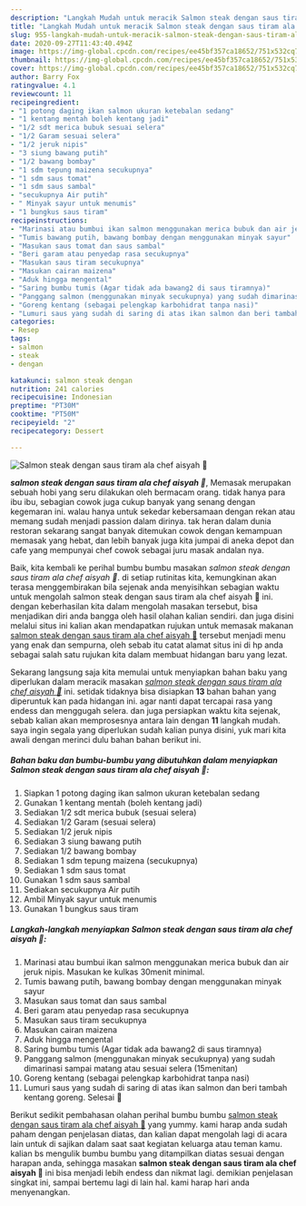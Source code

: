 ```yaml
---
description: "Langkah Mudah untuk meracik Salmon steak dengan saus tiram ala chef aisyah 🌸, Bikin Ngiler"
title: "Langkah Mudah untuk meracik Salmon steak dengan saus tiram ala chef aisyah 🌸, Bikin Ngiler"
slug: 955-langkah-mudah-untuk-meracik-salmon-steak-dengan-saus-tiram-ala-chef-aisyah-bikin-ngiler
date: 2020-09-27T11:43:40.494Z
image: https://img-global.cpcdn.com/recipes/ee45bf357ca18652/751x532cq70/salmon-steak-dengan-saus-tiram-ala-chef-aisyah-🌸-foto-resep-utama.jpg
thumbnail: https://img-global.cpcdn.com/recipes/ee45bf357ca18652/751x532cq70/salmon-steak-dengan-saus-tiram-ala-chef-aisyah-🌸-foto-resep-utama.jpg
cover: https://img-global.cpcdn.com/recipes/ee45bf357ca18652/751x532cq70/salmon-steak-dengan-saus-tiram-ala-chef-aisyah-🌸-foto-resep-utama.jpg
author: Barry Fox
ratingvalue: 4.1
reviewcount: 11
recipeingredient:
- "1 potong daging ikan salmon ukuran ketebalan sedang"
- "1 kentang mentah boleh kentang jadi"
- "1/2 sdt merica bubuk sesuai selera"
- "1/2 Garam sesuai selera"
- "1/2 jeruk nipis"
- "3 siung bawang putih"
- "1/2 bawang bombay"
- "1 sdm tepung maizena secukupnya"
- "1 sdm saus tomat"
- "1 sdm saus sambal"
- "secukupnya Air putih"
- " Minyak sayur untuk menumis"
- "1 bungkus saus tiram"
recipeinstructions:
- "Marinasi atau bumbui ikan salmon menggunakan merica bubuk dan air jeruk nipis. Masukan ke kulkas 30menit minimal."
- "Tumis bawang putih, bawang bombay dengan menggunakan minyak sayur"
- "Masukan saus tomat dan saus sambal"
- "Beri garam atau penyedap rasa secukupnya"
- "Masukan saus tiram secukupnya"
- "Masukan cairan maizena"
- "Aduk hingga mengental"
- "Saring bumbu tumis (Agar tidak ada bawang2 di saus tiramnya)"
- "Panggang salmon (menggunakan minyak secukupnya) yang sudah dimarinasi sampai matang atau sesuai selera (15menitan)"
- "Goreng kentang (sebagai pelengkap karbohidrat tanpa nasi)"
- "Lumuri saus yang sudah di saring di atas ikan salmon dan beri tambah kentang goreng. Selesai 🌸"
categories:
- Resep
tags:
- salmon
- steak
- dengan

katakunci: salmon steak dengan 
nutrition: 241 calories
recipecuisine: Indonesian
preptime: "PT30M"
cooktime: "PT50M"
recipeyield: "2"
recipecategory: Dessert

---
```



![Salmon steak dengan saus tiram ala chef aisyah 🌸](https://img-global.cpcdn.com/recipes/ee45bf357ca18652/751x532cq70/salmon-steak-dengan-saus-tiram-ala-chef-aisyah-🌸-foto-resep-utama.jpg)

<b><i>salmon steak dengan saus tiram ala chef aisyah 🌸</i></b>, Memasak merupakan sebuah hobi yang seru dilakukan oleh bermacam orang. tidak hanya para ibu ibu, sebagian cowok juga cukup banyak yang senang dengan kegemaran ini. walau hanya untuk sekedar kebersamaan dengan rekan atau memang sudah menjadi passion dalam dirinya. tak heran dalam dunia restoran sekarang sangat banyak ditemukan cowok dengan kemampuan memasak yang hebat, dan lebih banyak juga kita jumpai di aneka depot dan cafe yang mempunyai chef cowok sebagai juru masak andalan nya.



Baik, kita kembali ke perihal bumbu bumbu masakan <i>salmon steak dengan saus tiram ala chef aisyah 🌸</i>. di setiap rutinitas kita, kemungkinan akan terasa menggembirakan bila sejenak anda menyisihkan sebagian waktu untuk mengolah salmon steak dengan saus tiram ala chef aisyah 🌸 ini. dengan keberhasilan kita dalam mengolah masakan tersebut, bisa menjadikan diri anda bangga oleh hasil olahan kalian sendiri. dan juga disini melalui situs ini kalian akan mendapatkan rujukan untuk memasak makanan <u>salmon steak dengan saus tiram ala chef aisyah 🌸</u> tersebut menjadi menu yang enak dan sempurna, oleh sebab itu catat alamat situs ini di hp anda sebagai salah satu rujukan kita dalam membuat hidangan baru yang lezat.


Sekarang langsung saja kita memulai untuk menyiapkan bahan baku yang diperlukan dalam meracik masakan <u><i>salmon steak dengan saus tiram ala chef aisyah 🌸</i></u> ini. setidak tidaknya bisa disiapkan <b>13</b> bahan bahan yang diperuntuk kan pada hidangan ini. agar nanti dapat tercapai rasa yang endess dan menggugah selera. dan juga persiapkan waktu kita sejenak, sebab kalian akan memprosesnya antara lain dengan <b>11</b> langkah mudah. saya ingin segala yang diperlukan sudah kalian punya disini, yuk mari kita awali dengan merinci dulu bahan bahan berikut ini.

<!--inarticleads1-->

##### Bahan baku dan bumbu-bumbu yang dibutuhkan dalam menyiapkan Salmon steak dengan saus tiram ala chef aisyah 🌸:

1. Siapkan 1 potong daging ikan salmon ukuran ketebalan sedang
1. Gunakan 1 kentang mentah (boleh kentang jadi)
1. Sediakan 1/2 sdt merica bubuk (sesuai selera)
1. Sediakan 1/2 Garam (sesuai selera)
1. Sediakan 1/2 jeruk nipis
1. Sediakan 3 siung bawang putih
1. Sediakan 1/2 bawang bombay
1. Sediakan 1 sdm tepung maizena (secukupnya)
1. Sediakan 1 sdm saus tomat
1. Gunakan 1 sdm saus sambal
1. Sediakan secukupnya Air putih
1. Ambil  Minyak sayur untuk menumis
1. Gunakan 1 bungkus saus tiram




<!--inarticleads2-->

##### Langkah-langkah menyiapkan Salmon steak dengan saus tiram ala chef aisyah 🌸:

1. Marinasi atau bumbui ikan salmon menggunakan merica bubuk dan air jeruk nipis. Masukan ke kulkas 30menit minimal.
1. Tumis bawang putih, bawang bombay dengan menggunakan minyak sayur
1. Masukan saus tomat dan saus sambal
1. Beri garam atau penyedap rasa secukupnya
1. Masukan saus tiram secukupnya
1. Masukan cairan maizena
1. Aduk hingga mengental
1. Saring bumbu tumis (Agar tidak ada bawang2 di saus tiramnya)
1. Panggang salmon (menggunakan minyak secukupnya) yang sudah dimarinasi sampai matang atau sesuai selera (15menitan)
1. Goreng kentang (sebagai pelengkap karbohidrat tanpa nasi)
1. Lumuri saus yang sudah di saring di atas ikan salmon dan beri tambah kentang goreng. Selesai 🌸




Berikut sedikit pembahasan olahan perihal bumbu bumbu <u>salmon steak dengan saus tiram ala chef aisyah 🌸</u> yang yummy. kami harap anda sudah paham dengan penjelasan diatas, dan kalian dapat mengolah lagi di acara lain untuk di sajikan dalam saat saat kegiatan keluarga atau teman kamu. kalian bs mengulik bumbu bumbu yang ditampilkan diatas sesuai dengan harapan anda, sehingga masakan <b>salmon steak dengan saus tiram ala chef aisyah 🌸</b> ini bisa menjadi lebih endess dan nikmat lagi. demikian penjelasan singkat ini, sampai bertemu lagi di lain hal. kami harap hari anda menyenangkan.
